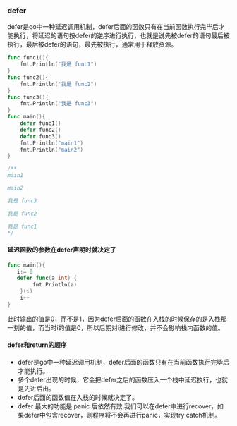 ### defer 

defer是go中一种延迟调用机制，defer后面的函数只有在当前函数执行完毕后才能执行，将延迟的语句按defer的逆序进行执行，也就是说先被defer的语句最后被执行，最后被defer的语句，最先被执行，通常用于释放资源。


```go
func func1(){
    fmt.Println("我是 func1")
}
func func2(){
    fmt.Println("我是 func2")
}
func func3(){
    fmt.Println("我是 func3")
}
func main(){
    defer func1()
    defer func2()
    defer func3()
    fmt.Println("main1")
    fmt.Println("main2")
}

/**
main1

main2

我是 func3

我是 func2

我是 func1
*/

```


#### 延迟函数的参数在defer声明时就决定了

```go
func main(){
   i:= 0
   defer func(a int) {
		fmt.Println(a)
	}(i)
    i++
}

```


此时输出的值是0，而不是1，因为defer后面的函数在入栈的时候保存的是入栈那一刻的值，而当时i的值是0，所以后期对i进行修改，并不会影响栈内函数的值。


#### defer和return的顺序




- defer是go中一种延迟调用机制，defer后面的函数只有在当前函数执行完毕后才能执行。
- 多个defer出现的时候，它会把defer之后的函数压入一个栈中延迟执行，也就是先进后出。
- defer后面的函数值在入栈的时候就决定了。
- defer 最大的功能是 panic 后依然有效,我们可以在defer中进行recover，如果defer中包含recover，则程序将不会再进行panic，实现try catch机制。

